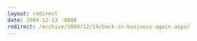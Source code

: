 ```yaml
---
layout: redirect
date: 2009-12-13 -0800
redirect: /archive/2009/12/14/back-in-business-again.aspx/
---
```

